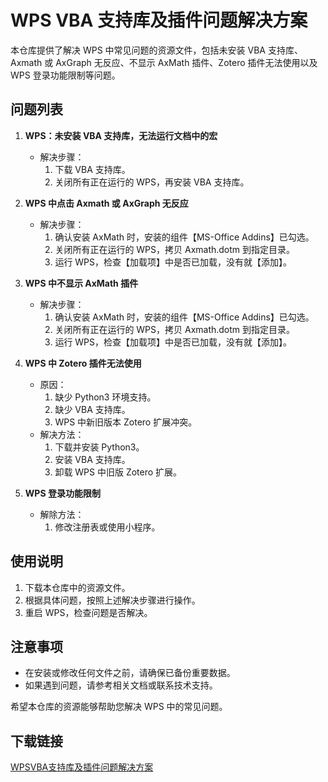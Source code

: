 # WPS VBA 支持库及插件问题解决方案

本仓库提供了解决 WPS 中常见问题的资源文件，包括未安装 VBA 支持库、Axmath 或 AxGraph 无反应、不显示 AxMath 插件、Zotero 插件无法使用以及 WPS 登录功能限制等问题。

## 问题列表

1. **WPS：未安装 VBA 支持库，无法运行文档中的宏**
   - 解决步骤：
     1. 下载 VBA 支持库。
     2. 关闭所有正在运行的 WPS，再安装 VBA 支持库。

2. **WPS 中点击 Axmath 或 AxGraph 无反应**
   - 解决步骤：
     1. 确认安装 AxMath 时，安装的组件【MS-Office Addins】已勾选。
     2. 关闭所有正在运行的 WPS，拷贝 Axmath.dotm 到指定目录。
     3. 运行 WPS，检查【加载项】中是否已加载，没有就【添加】。

3. **WPS 中不显示 AxMath 插件**
   - 解决步骤：
     1. 确认安装 AxMath 时，安装的组件【MS-Office Addins】已勾选。
     2. 关闭所有正在运行的 WPS，拷贝 Axmath.dotm 到指定目录。
     3. 运行 WPS，检查【加载项】中是否已加载，没有就【添加】。

4. **WPS 中 Zotero 插件无法使用**
   - 原因：
     1. 缺少 Python3 环境支持。
     2. 缺少 VBA 支持库。
     3. WPS 中新旧版本 Zotero 扩展冲突。
   - 解决方法：
     1. 下载并安装 Python3。
     2. 安装 VBA 支持库。
     3. 卸载 WPS 中旧版 Zotero 扩展。

5. **WPS 登录功能限制**
   - 解除方法：
     1. 修改注册表或使用小程序。

## 使用说明

1. 下载本仓库中的资源文件。
2. 根据具体问题，按照上述解决步骤进行操作。
3. 重启 WPS，检查问题是否解决。

## 注意事项

- 在安装或修改任何文件之前，请确保已备份重要数据。
- 如果遇到问题，请参考相关文档或联系技术支持。

希望本仓库的资源能够帮助您解决 WPS 中的常见问题。

## 下载链接

[WPSVBA支持库及插件问题解决方案](https://pan.quark.cn/s/3d7da1d1006e)